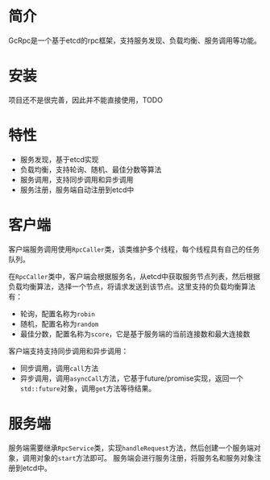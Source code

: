 # 简介
GcRpc是一个基于etcd的rpc框架，支持服务发现、负载均衡、服务调用等功能。

# 安装
项目还不是很完善，因此并不能直接使用，TODO

# 特性
- 服务发现，基于etcd实现
- 负载均衡，支持轮询、随机、最佳分数等算法
- 服务调用，支持同步调用和异步调用
- 服务注册，服务端自动注册到etcd中

# 客户端
客户端服务调用使用`RpcCaller`类，该类维护多个线程，每个线程具有自己的任务队列。

在`RpcCaller`类中，客户端会根据服务名，从etcd中获取服务节点列表，然后根据负载均衡算法，选择一个节点，将请求发送到该节点。这里支持的负载均衡算法有：
- 轮询，配置名称为`robin`
- 随机，配置名称为`random`
- 最佳分数，配置名称为`score`，它是基于服务端的当前连接数和最大连接数


客户端支持支持同步调用和异步调用：
- 同步调用，调用`call`方法
- 异步调用，调用`asyncCall`方法，它基于future/promise实现，返回一个`std::future`对象，调用`get`方法等待结果。


# 服务端
服务端需要继承`RpcService`类，实现`handleRequest`方法，然后创建一个服务端对象，调用对象的`start`方法即可。
服务端会进行服务注册，将服务名和服务对象注册到etcd中。
